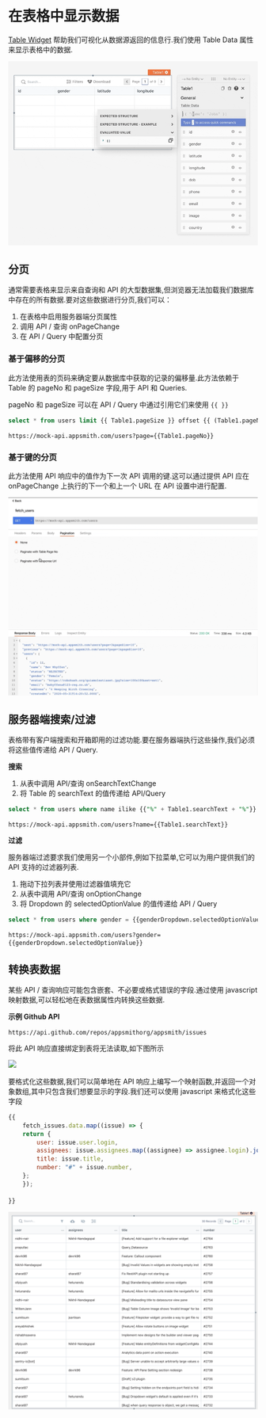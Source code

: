 # 在表格中显示数据

[Table Widget](https://docs.appsmith.com/reference/widgets/table) 帮助我们可视化从数据源返回的信息行.我们使用 Table Data 属性来显示表格中的数据.

![](../../../.gitbook/assets/在表格中显示数据-图1.gif)

## 分页 <a href="#e5-88-86-e9-a1-b5" id="e5-88-86-e9-a1-b5"></a>

通常需要表格来显示来自查询和 API 的大型数据集,但浏览器无法加载我们数据库中存在的所有数据.要对这些数据进行分页,我们可以：

1. 在表格中启用服务器端分页属性
2. 调用 API / 查询 onPageChange
3. 在 API / Query 中配置分页

### 基于偏移的分页 <a href="#e5-9f-ba-e4-ba-8e-e5-81-8f-e7-a7-bb-e7-9a-84-e5-88-86-e9-a1-b5" id="e5-9f-ba-e4-ba-8e-e5-81-8f-e7-a7-bb-e7-9a-84-e5-88-86-e9-a1-b5"></a>

此方法使用表的页码来确定要从数据库中获取的记录的偏移量.此方法依赖于 Table 的 pageNo 和 pageSize 字段,用于 API 和 Queries.

pageNo 和 pageSize 可以在 API / Query 中通过引用它们来使用 `{{ }}`

```sql
select * from users limit {{ Table1.pageSize }} offset {{ (Table1.pageNo - 1) * Table1.pageSize }}
```

```
https://mock-api.appsmith.com/users?page={{Table1.pageNo}}
```

### 基于键的分页 <a href="#e5-9f-ba-e4-ba-8e-e9-94-ae-e7-9a-84-e5-88-86-e9-a1-b5" id="e5-9f-ba-e4-ba-8e-e9-94-ae-e7-9a-84-e5-88-86-e9-a1-b5"></a>

此方法使用 API 响应中的值作为下一次 API 调用的键.这可以通过提供 API 应在 onPageChange 上执行的下一个和上一个 URL 在 API 设置中进行配置.

![](../../../.gitbook/assets/在表格中显示数据-图2.gif)

## 服务器端搜索/过滤 <a href="#e6-9c-8d-e5-8a-a1-e5-99-a8-e7-ab-af-e6-90-9c-e7-b4-a2-e8-bf-87-e6-bb-a4" id="e6-9c-8d-e5-8a-a1-e5-99-a8-e7-ab-af-e6-90-9c-e7-b4-a2-e8-bf-87-e6-bb-a4"></a>

表格带有客户端搜索和开箱即用的过滤功能.要在服务器端执行这些操作,我们必须将这些值传递给 API / Query.

**搜索**

1. 从表中调用 API/查询 onSearchTextChange
2. 将 Table 的 searchText 的值传递给 API/Query

```sql
select * from users where name ilike {{"%" + Table1.searchText + "%"}}
```

```
https://mock-api.appsmith.com/users?name={{Table1.searchText}}
```

**过滤**

服务器端过滤要求我们使用另一个小部件,例如下拉菜单,它可以为用户提供我们的 API 支持的过滤器列表.

1. 拖动下拉列表并使用过滤器值填充它
2. 从表中调用 API/查询 onOptionChange
3. 将 Dropdown 的 selectedOptionValue 的值传递给 API / Query

```sql
select * from users where gender = {{genderDropdown.selectedOptionValue}}
```

```
https://mock-api.appsmith.com/users?gender={{genderDropdown.selectedOptionValue}}
```

## 转换表数据 <a href="#e8-bd-ac-e6-8d-a2-e8-a1-a8-e6-95-b0-e6-8d-ae" id="e8-bd-ac-e6-8d-a2-e8-a1-a8-e6-95-b0-e6-8d-ae"></a>

某些 API / 查询响应可能包含嵌套、不必要或格式错误的字段.通过使用 javascript 映射数据,可以轻松地在表数据属性内转换这些数据.

**示例 Github API**

```
https://api.github.com/repos/appsmithorg/appsmith/issues
```

将此 API 响应直接绑定到表将无法读取,如下图所示

![](../../../.gitbook/assets/在表格中显示数据-图3.gif)

要格式化这些数据,我们可以简单地在 API 响应上编写一个映射函数,并返回一个对象数组,其中只包含我们想要显示的字段.我们还可以使用 javascript 来格式化这些字段

```javascript
{{ 
    fetch_issues.data.map((issue) => {
    return {
        user: issue.user.login,
        assignees: issue.assignees.map((assignee) => assignee.login).join(","),
        title: issue.title,
        number: "#" + issue.number,
    };
    });

}}
```

![](../../../.gitbook/assets/在表格中显示数据-图4.png)
